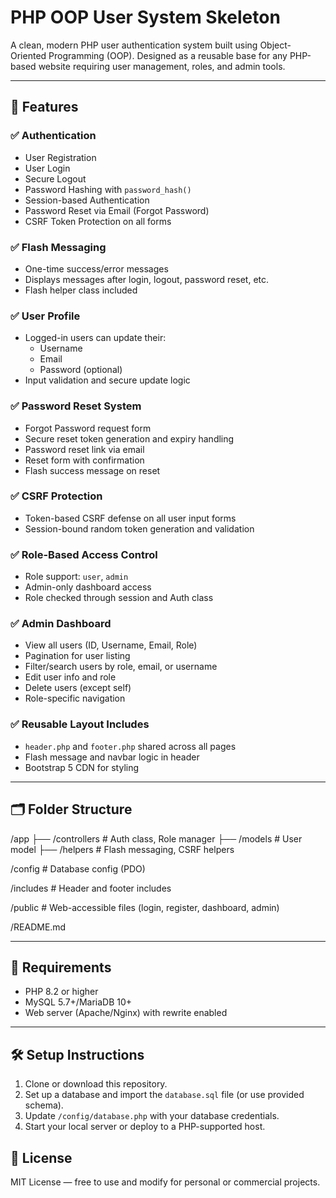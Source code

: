 # PHP OOP User System Skeleton

A clean, modern PHP user authentication system built using Object-Oriented Programming (OOP). Designed as a reusable base for any PHP-based website requiring user management, roles, and admin tools.

---

## 🚀 Features

### ✅ Authentication

- User Registration
- User Login
- Secure Logout
- Password Hashing with `password_hash()`
- Session-based Authentication
- Password Reset via Email (Forgot Password)
- CSRF Token Protection on all forms

### ✅ Flash Messaging

- One-time success/error messages
- Displays messages after login, logout, password reset, etc.
- Flash helper class included

### ✅ User Profile

- Logged-in users can update their:
  - Username
  - Email
  - Password (optional)
- Input validation and secure update logic

### ✅ Password Reset System

- Forgot Password request form
- Secure reset token generation and expiry handling
- Password reset link via email
- Reset form with confirmation
- Flash success message on reset

### ✅ CSRF Protection

- Token-based CSRF defense on all user input forms
- Session-bound random token generation and validation

### ✅ Role-Based Access Control

- Role support: `user`, `admin`
- Admin-only dashboard access
- Role checked through session and Auth class

### ✅ Admin Dashboard

- View all users (ID, Username, Email, Role)
- Pagination for user listing
- Filter/search users by role, email, or username
- Edit user info and role
- Delete users (except self)
- Role-specific navigation

### ✅ Reusable Layout Includes

- `header.php` and `footer.php` shared across all pages
- Flash message and navbar logic in header
- Bootstrap 5 CDN for styling

---

## 🗂️ Folder Structure

/app
├── /controllers # Auth class, Role manager
├── /models # User model
├── /helpers # Flash messaging, CSRF helpers

/config # Database config (PDO)

/includes # Header and footer includes

/public # Web-accessible files (login, register, dashboard, admin)

/README.md

---

## 🧠 Requirements

- PHP 8.2 or higher
- MySQL 5.7+/MariaDB 10+
- Web server (Apache/Nginx) with rewrite enabled

---

## 🛠 Setup Instructions

1. Clone or download this repository.
2. Set up a database and import the `database.sql` file (or use provided schema).
3. Update `/config/database.php` with your database credentials.
4. Start your local server or deploy to a PHP-supported host.

## 📄 License

MIT License — free to use and modify for personal or commercial projects.
